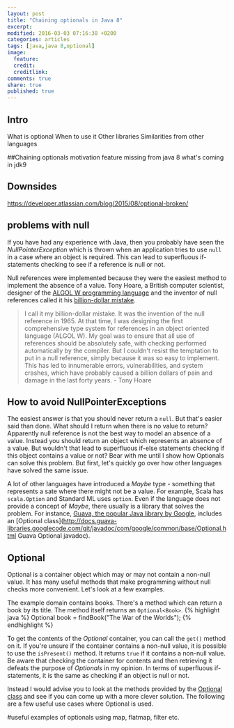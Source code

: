 ```yaml
---
layout: post
title: "Chaining optionals in Java 8"
excerpt:
modified: 2016-03-03 07:16:38 +0200
categories: articles
tags: [java,java 8,optional]
image:
  feature:
  credit:
  creditlink:
comments: true
share: true
published: true
---
```

## Intro
What is optional
When to use it
Other libraries
Similarities from other languages

##Chaining optionals
motivation
feature missing from java 8
what's coming in jdk9

## Downsides
https://developer.atlassian.com/blog/2015/08/optional-broken/

## problems with null

If you have had any experience with Java, then you probably have seen the *NullPointerException* which is thrown when an application tries to use `null` in a case where an object is required. This can lead to superfluous if-statements checking to see if a reference is null or not.

Null references were implemented because they were the easiest method to implement the absence of a value. Tony Hoare, a British computer scientist, designer of the [ALGOL W programming language](https://en.wikipedia.org/wiki/ALGOL_W "Wikipedia page of ALGOL W") and the inventor of null references called it his [billion-dollar mistake](https://www.lucidchart.com/techblog/2015/08/31/the-worst-mistake-of-computer-science/ "Blog post about the worst mistake of computer science").

>I call it my billion-dollar mistake. It was the invention of the null reference in 1965. At that time, I was designing the first comprehensive type system for references in an object oriented language (ALGOL W). My goal was to ensure that all use of references should be absolutely safe, with checking performed automatically by the compiler. But I couldn't resist the temptation to put in a null reference, simply because it was so easy to implement. This has led to innumerable errors, vulnerabilities, and system crashes, which have probably caused a billion dollars of pain and damage in the last forty years. - Tony Hoare

## How to avoid NullPointerExceptions

The easiest answer is that you should never return a `null`. But that's easier said than done. What should I return when there is no value to return? Apparently null reference is not the best way to model an absence of a value. Instead you should return an object which represents an absence of a value. But wouldn't that lead to superfluous if-else statements checking if this object contains a value or not? Bear with me until I show how Optionals can solve this problem. But first, let's quickly go over how other languages have solved the same issue.

A lot of other languages have introduced a *Maybe* type - something that represents a sate where there might not be a value. For example, Scala has `scala.Option` and Standard ML uses `option`. Even if the language does not provide a concept of *Maybe*, there usually is a library that solves the problem. For instance, [Guava, the popular Java library by Google](https://github.com/google/guava "Guava Github page"), includes an [Optional class](http://docs.guava-libraries.googlecode.com/git/javadoc/com/google/common/base/Optional.html Guava Optional javadoc).

## Optional<T>

Optional is a container object which may or may not contain a non-null value. It has many useful methods that make programming without null checks more convenient. Let's look at a few examples.

The example domain contains books. There's a method which can return a book by its title. The method itself returns an `Optional<Book>`.
{% highlight java %}
Optional<Book> book = findBook("The War of the Worlds");
{% endhighlight %}

To get the contents of the *Optional* container, you can call the `get()` method on it. If you're unsure if the container contains a non-null value, it is possible to use the `isPresent()` method. It returns `true` if it contains a non-null value. Be aware that checking the container for contents and then retrieving it defeats the purpose of *Optionals* in my opinion. In terms of superfluous if-statements, it is the same as checking if an object is null or not.

Instead I would advise you to look at the methods provided by the [Optional class](https://docs.oracle.com/javase/8/docs/api/java/util/Optional.html "Java Optional javadoc page") and see if you can come up with a more clever solution. The following are a few useful use cases where Optional is used.

#useful examples of optionals using map, flatmap, filter etc.
